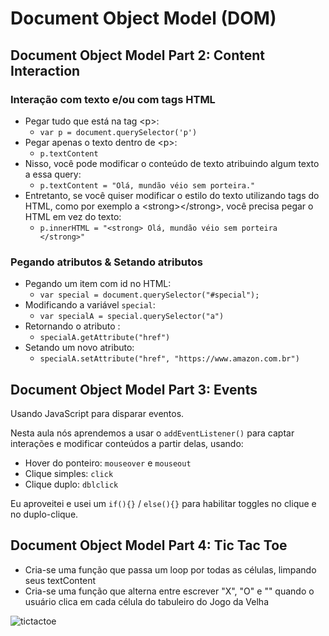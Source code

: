 # Document Object Model (DOM)

## Document Object Model Part 2: Content Interaction

### Interação com texto e/ou com tags HTML

* Pegar tudo que está na tag &lt;p&gt;:
  * `var p = document.querySelector('p')`
* Pegar apenas o texto dentro de &lt;p&gt;:
  *  `p.textContent`
* Nisso, você pode modificar o conteúdo de texto atribuindo algum texto a essa query:
  * `p.textContent = "Olá, mundão véio sem porteira." `
* Entretanto, se você quiser modificar o estilo do texto utilizando tags do HTML, como por exemplo a &lt;strong&gt;&lt;/strong&gt;, você precisa pegar o HTML em vez do texto:
  * `p.innerHTML = "<strong> Olá, mundão véio sem porteira </strong>"`

### Pegando atributos & Setando atributos

* Pegando um item com id no HTML:
  * `var special = document.querySelector("#special");`
* Modificando a variável `special`:
  * `var specialA = special.querySelector("a")`
* Retornando o atributo :
  * `specialA.getAttribute("href")`
* Setando um novo atributo:
  * `specialA.setAttribute("href", "https://www.amazon.com.br")`



## Document Object Model Part 3: Events

Usando JavaScript para disparar eventos.

Nesta aula nós aprendemos a usar o `addEventListener()` para captar interações e modificar conteúdos a partir delas, usando:

* Hover do ponteiro: `mouseover` e `mouseout`
* Clique simples: `click`
* Clique duplo: `dblclick`

Eu aproveitei e usei um `if(){}` / `else(){}` para habilitar toggles no clique e no duplo-clique.

## Document Object Model Part 4: Tic Tac Toe

* Cria-se uma função que passa um loop por todas as células, limpando seus textContent
* Cria-se uma função que alterna entre escrever "X", "O" e "" quando o usuário clica em cada célula do tabuleiro do Jogo da Velha

![tictactoe](https://github.com/guiemi-learning-center/django-portilla/blob/master/DOM/assets/tictactoe.png)

